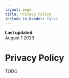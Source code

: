 ```yaml
---
layout: page
title: Privacy Policy
include_in_header: false
---
```


**Last updated**  
August 1 2023

# Privacy Policy

TODO
